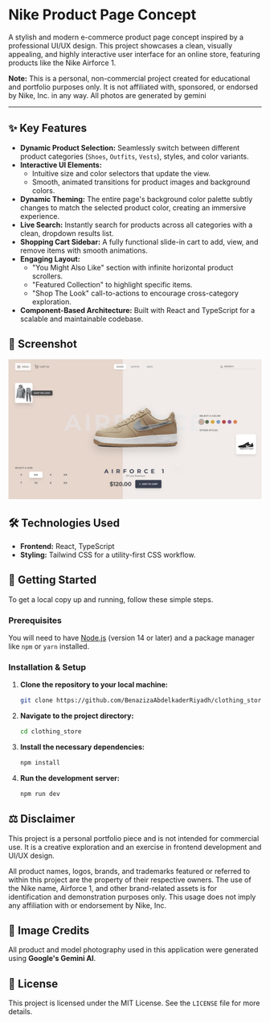 # Nike Product Page Concept

A stylish and modern e-commerce product page concept inspired by a professional UI/UX design. This project showcases a clean, visually appealing, and highly interactive user interface for an online store, featuring products like the Nike Airforce 1.

**Note:** This is a personal, non-commercial project created for educational and portfolio purposes only. It is not affiliated with, sponsored, or endorsed by Nike, Inc. in any way.
All photos are generated by gemini

---

## ✨ Key Features

*   **Dynamic Product Selection:** Seamlessly switch between different product categories (`Shoes`, `Outfits`, `Vests`), styles, and color variants.
*   **Interactive UI Elements:**
    *   Intuitive size and color selectors that update the view.
    *   Smooth, animated transitions for product images and background colors.
*   **Dynamic Theming:** The entire page's background color palette subtly changes to match the selected product color, creating an immersive experience.
*   **Live Search:** Instantly search for products across all categories with a clean, dropdown results list.
*   **Shopping Cart Sidebar:** A fully functional slide-in cart to add, view, and remove items with smooth animations.
*   **Engaging Layout:**
    *   "You Might Also Like" section with infinite horizontal product scrollers.
    *   "Featured Collection" to highlight specific items.
    *   "Shop The Look" call-to-actions to encourage cross-category exploration.
*   **Component-Based Architecture:** Built with React and TypeScript for a scalable and maintainable codebase.

## 📸 Screenshot

![image](./screenshots/Screenshot%202025-09-24%20014903.png)


## 🛠️ Technologies Used

*   **Frontend:** React, TypeScript
*   **Styling:** Tailwind CSS for a utility-first CSS workflow.

## 🚀 Getting Started

To get a local copy up and running, follow these simple steps.

### Prerequisites

You will need to have [Node.js](https://nodejs.org/en/) (version 14 or later) and a package manager like `npm` or `yarn` installed.

### Installation & Setup

1.  **Clone the repository to your local machine:**
    ```sh
    git clone https://github.com/BenazizaAbdelkaderRiyadh/clothing_store.git
    ```
2.  **Navigate to the project directory:**
    ```sh
    cd clothing_store
    ```
3.  **Install the necessary dependencies:**
    ```sh
    npm install
    ```
4.  **Run the development server:**
    ```sh
    npm run dev
    ```

## ⚖️ Disclaimer

This project is a personal portfolio piece and is not intended for commercial use. It is a creative exploration and an exercise in frontend development and UI/UX design.

All product names, logos, brands, and trademarks featured or referred to within this project are the property of their respective owners. The use of the Nike name, Airforce 1, and other brand-related assets is for identification and demonstration purposes only. This usage does not imply any affiliation with or endorsement by Nike, Inc. 


## 🤖 Image Credits

All product and model photography used in this application were generated using **Google's Gemini AI**.

## 📄 License

This project is licensed under the MIT License. See the `LICENSE` file for more details.
